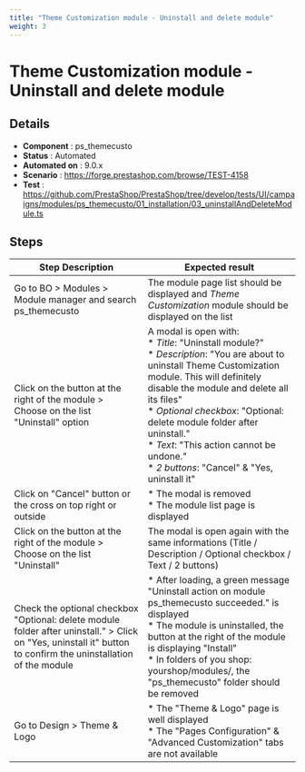 ```yaml
---
title: "Theme Customization module - Uninstall and delete module"
weight: 3
---
```


# Theme Customization module - Uninstall and delete module
## Details
* **Component** : ps_themecusto
* **Status** : Automated
* **Automated on** : 9.0.x
* **Scenario** : https://forge.prestashop.com/browse/TEST-4158
* **Test** : https://github.com/PrestaShop/PrestaShop/tree/develop/tests/UI/campaigns/modules/ps_themecusto/01_installation/03_uninstallAndDeleteModule.ts

## Steps
| Step Description | Expected result |
| ----- | ----- |
| Go to BO > Modules > Module manager and search ps_themecusto | The module page list should be displayed and *Theme Customization* module should be displayed on the list |
| Click on the button at the right of the module > Choose on the list "Uninstall" option | A modal is open with:<br> * *Title*: "Uninstall module?"<br> * *Description*: "You are about to uninstall Theme Customization module. This will definitely disable the module and delete all its files"<br> * *Optional* *checkbox*: "Optional: delete module folder after uninstall."<br> * *Text*: "This action cannot be undone."<br> * *2 buttons*: "Cancel" & "Yes, uninstall it" |
| Click on "Cancel" button or the cross on top right or outside | * The modal is removed<br> * The module list page is displayed |
| Click on the button at the right of the module > Choose on the list "Uninstall" | The modal is open again with the same informations (Title / Description / Optional checkbox / Text / 2 buttons) |
| Check the optional checkbox "Optional: delete module folder after uninstall." > Click on "Yes, uninstall it" button to confirm the uninstallation of the module | * After loading, a green message "Uninstall action on module ps_themecusto succeeded." is displayed<br> * The module is uninstalled, the button at the right of the module is displaying "Install"<br> * In folders of you shop: yourshop/modules/, the "ps_themecusto" folder should be removed |
| Go to Design > Theme & Logo | * The "Theme & Logo" page is well displayed<br> * The "Pages Configuration" & "Advanced Customization" tabs are not available |

